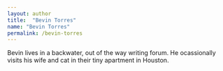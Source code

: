```yaml
---
layout: author
title:  "Bevin Torres"
name: "Bevin Torres"
permalink: /bevin-torres
---
```

Bevin lives in a backwater, out of the way writing forum. He ocassionally visits his wife and cat in their tiny apartment in Houston.
